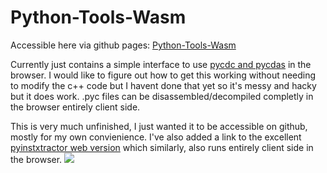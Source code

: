 # Python-Tools-Wasm

Accessible here via github pages: [Python-Tools-Wasm](https://vilaristorms.github.io/Python-Tools-Wasm)

Currently just contains a simple interface to use [pycdc and pycdas](https://github.com/zrax/pycdc/) in the browser. 
I would like to figure out how to get this working without needing to modify the c++ code but I havent done that yet so it's messy and hacky but it does work.
.pyc files can be disassembled/decompiled completly in the browser entirely client side.

This is very much unfinished, I just wanted it to be accessible on github, mostly for my own convienience. I've also added a link to the excellent [pyinstxtractor web version](https://pyinstxtractor-web.netlify.app/) which similarly, also runs entirely client side in the browser.
<img src="https://vilaristorms.github.io/Python-Tools-Wasm/thumbnail.png">
